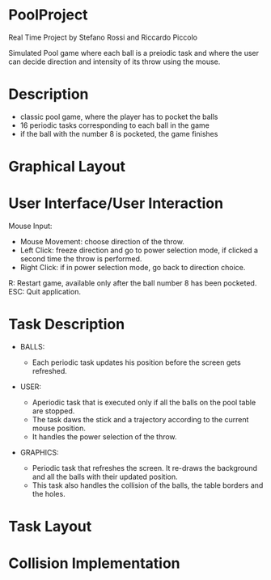 # PoolProject

Real Time Project by Stefano Rossi and Riccardo Piccolo

Simulated Pool game where each ball is a preiodic task and where the user can decide direction and intensity of its throw using the mouse.

# Description

- classic pool game, where the player has to pocket the balls
- 16 periodic tasks corresponding to each ball in the game
- if the ball with the number 8 is pocketed, the game finishes

# Graphical Layout



# User Interface/User Interaction

Mouse Input:
  - Mouse Movement: choose direction of the throw.
  - Left Click: freeze direction and go to power selection mode, if clicked a second time the throw is performed.
  - Right Click: if in power selection mode, go back to direction choice.
  
R: Restart game, available only after the ball number 8 has been pocketed.  
ESC: Quit application.

# Task Description

- BALLS:
  - Each periodic task updates his position before the screen gets refreshed.
  
- USER:
  - Aperiodic task that is executed only if all the balls on the pool table are stopped.
  - The task daws the stick and a trajectory according to the current mouse position.
  - It handles the power selection of the throw.
  
- GRAPHICS:
  - Periodic task that refreshes the screen. It re-draws the background and all the balls with their updated position.
  - This task also handles the collision of the balls, the table borders and the holes.
  
# Task Layout
  
# Collision Implementation
